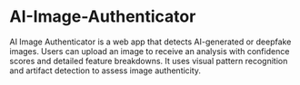 # AI-Image-Authenticator
AI Image Authenticator is a web app that detects AI-generated or deepfake images. Users can upload an image to receive an analysis with confidence scores and detailed feature breakdowns. It uses visual pattern recognition and artifact detection to assess image authenticity.
